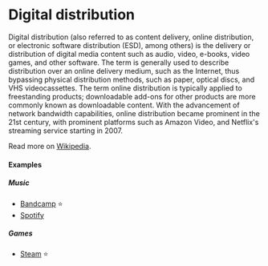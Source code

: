 # Digital distribution

Digital distribution (also referred to as content delivery, online distribution, or electronic software distribution (ESD), among others) is the delivery or distribution of digital media content such as audio, video, e-books, video games, and other software. The term is generally used to describe distribution over an online delivery medium, such as the Internet, thus bypassing physical distribution methods, such as paper, optical discs, and VHS videocassettes. The term online distribution is typically applied to freestanding products; downloadable add-ons for other products are more commonly known as downloadable content. With the advancement of network bandwidth capabilities, online distribution became prominent in the 21st century, with prominent platforms such as Amazon Video, and Netflix's streaming service starting in 2007.

Read more on [Wikipedia](https://en.wikipedia.org/wiki/Digital_distribution).

#### Examples

##### Music
- [Bandcamp](https://bandcamp.com) ⭐
- [Spotify](https://open.spotify.com)

##### Games
- [Steam](steam.md) ⭐
